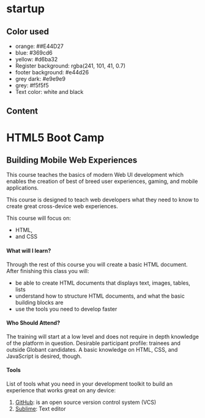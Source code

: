 startup
=======

## Color used
* orange: ##E44D27
* blue: #369cd6
* yellow: #d6ba32
* Register background: rgba(241, 101, 41, 0.7)
* footer background: #e44d26
* grey dark: #e9e9e9
* grey: #f5f5f5
* Text color: white and black

## Content
# HTML5 Boot Camp
## Building Mobile Web Experiences

This course teaches the basics of modern Web UI development which enables the creation of best of breed user experiences, gaming, and mobile applications.

This course is designed to teach web developers what they need to know to create great cross-device web experiences.

This course will focus on:

* HTML,
* and CSS

#### What will I learn?
Through the rest of this course you will create a basic HTML document. After finishing this class you will:

* be able to create HTML documents that displays text, images, tables, lists
* understand how to structure HTML documents, and what the basic building blocks are
* use the tools you need to develop faster

#### Who Should Attend?
The training will start at a low level and does not require in depth knowledge of the platform in question. Desirable participant profile: trainees and outside Globant candidates. A basic knowledge on HTML, CSS, and JavaScript is desired, though.

#### Tools

List of tools what you need in your development toolkit to build an experience that works great on any device:

1. [GitHub](https://github.com/): is an open source version control system (VCS)
2. [Sublime](http://www.sublimetext.com/): Text editor




